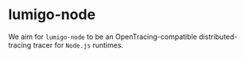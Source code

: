 # lumigo-node

We aim for `lumigo-node` to be an OpenTracing-compatible distributed-tracing
tracer for `Node.js` runtimes.
